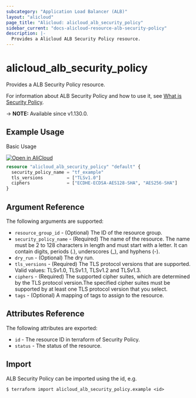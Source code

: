 ```yaml
---
subcategory: "Application Load Balancer (ALB)"
layout: "alicloud"
page_title: "Alicloud: alicloud_alb_security_policy"
sidebar_current: "docs-alicloud-resource-alb-security-policy"
description: |-
  Provides a Alicloud ALB Security Policy resource.
---
```


# alicloud_alb_security_policy

Provides a ALB Security Policy resource.

For information about ALB Security Policy and how to use it, see [What is Security Policy](https://www.alibabacloud.com/help/en/slb/application-load-balancer/developer-reference/api-alb-2020-06-16-createsecuritypolicy).

-> **NOTE:** Available since v1.130.0.

## Example Usage

Basic Usage

<div style="display: block;margin-bottom: 40px;"><div class="oics-button" style="float: right;position: absolute;margin-bottom: 10px;">
  <a href="https://api.aliyun.com/api-tools/terraform?resource=alicloud_alb_security_policy&exampleId=bd72c280-b973-e348-4cf6-f3af2cbf9ea1f8c1dff8&activeTab=example&spm=docs.r.alb_security_policy.0.bd72c280b9&intl_lang=EN_US" target="_blank">
    <img alt="Open in AliCloud" src="https://img.alicdn.com/imgextra/i1/O1CN01hjjqXv1uYUlY56FyX_!!6000000006049-55-tps-254-36.svg" style="max-height: 44px; max-width: 100%;">
  </a>
</div></div>

```terraform
resource "alicloud_alb_security_policy" "default" {
  security_policy_name = "tf_example"
  tls_versions         = ["TLSv1.0"]
  ciphers              = ["ECDHE-ECDSA-AES128-SHA", "AES256-SHA"]
}
```

## Argument Reference

The following arguments are supported:

* `resource_group_id` - (Optional) The ID of the resource group.
* `security_policy_name` - (Required) The name of the resource. The name must be 2 to 128 characters in length and must start with a letter. It can contain digits, periods (.), underscores (_), and hyphens (-).
* `dry_run` - (Optional) The dry run.
* `tls_versions` - (Required) The TLS protocol versions that are supported. Valid values: TLSv1.0, TLSv1.1, TLSv1.2 and TLSv1.3.
* `ciphers` - (Required) The supported cipher suites, which are determined by the TLS protocol version.The specified cipher suites must be supported by at least one TLS protocol version that you select. 
* `tags` - (Optional) A mapping of tags to assign to the resource.
## Attributes Reference

The following attributes are exported:

* `id` - The resource ID in terraform of Security Policy.
* `status` - The status of the resource.

## Import

ALB Security Policy can be imported using the id, e.g.

```shell
$ terraform import alicloud_alb_security_policy.example <id>
```
